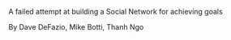A failed attempt at building a Social Network for achieving goals

By Dave DeFazio, Mike Botti, Thanh Ngo